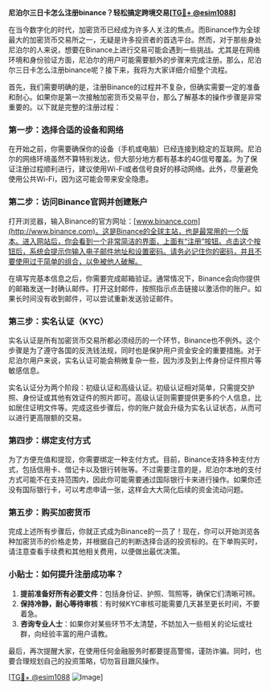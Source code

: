 **尼泊尔三日卡怎么注册binance？轻松搞定跨境交易[[TG💪+ @esim1088](https://t.me/s/esim1088)]**

在当今数字化的时代，加密货币已经成为许多人关注的焦点。而Binance作为全球最大的加密货币交易所之一，无疑是许多投资者的首选平台。然而，对于那些身处尼泊尔的人来说，想要在Binance上进行交易可能会遇到一些挑战。尤其是在网络环境和身份验证方面，尼泊尔的用户可能需要额外的步骤来完成注册。那么，尼泊尔三日卡怎么注册binance呢？接下来，我将为大家详细介绍整个流程。

首先，我们需要明确的是，注册Binance的过程并不复杂，但确实需要一定的准备和耐心。如果你是第一次接触加密货币交易平台，那么了解基本的操作步骤是非常重要的。以下就是完整的注册过程：

### 第一步：选择合适的设备和网络

在开始之前，你需要确保你的设备（手机或电脑）已经连接到稳定的互联网。尼泊尔的网络环境虽然不算特别发达，但大部分地方都有基本的4G信号覆盖。为了保证注册过程顺利进行，建议使用Wi-Fi或者信号良好的移动网络。此外，尽量避免使用公共Wi-Fi，因为这可能会带来安全隐患。

### 第二步：访问Binance官网并创建账户

打开浏览器，输入Binance的官方网址：[www.binance.com](http://www.binance.com)。这是Binance的全球主站，也是最常用的一个版本。进入网站后，你会看到一个非常简洁的界面，上面有“注册”按钮。点击这个按钮后，系统会提示你输入电子邮件地址和设置密码。请务必记住你的密码，并且不要使用过于简单的组合，以免被他人破解。

在填写完基本信息之后，你需要完成邮箱验证。通常情况下，Binance会向你提供的邮箱发送一封确认邮件。打开这封邮件，按照指示点击链接以激活你的账户。如果长时间没有收到邮件，可以尝试重新发送验证邮件。

### 第三步：实名认证（KYC）

实名认证是所有加密货币交易所都必须经历的一个环节，Binance也不例外。这个步骤是为了遵守各国的反洗钱法规，同时也是保护用户资金安全的重要措施。对于尼泊尔用户来说，实名认证可能会稍微复杂一些，因为涉及到上传身份证件照片等敏感信息。

实名认证分为两个阶段：初级认证和高级认证。初级认证相对简单，只需提交护照、身份证或其他有效证件的照片即可。高级认证则需要提供更多的个人信息，比如居住证明文件等。完成这些步骤后，你的账户就会升级为实名认证状态，从而可以进行更高限额的交易。

### 第四步：绑定支付方式

为了方便充值和提现，你需要绑定一种支付方式。目前，Binance支持多种支付方式，包括信用卡、借记卡以及银行转账等。不过需要注意的是，尼泊尔本地的支付方式可能不在支持范围内，因此你可能需要通过国际银行卡来进行操作。如果你还没有国际银行卡，可以考虑申请一张，这样会大大简化后续的资金流动问题。

### 第五步：购买加密货币

完成上述所有步骤后，你就正式成为Binance的一员了！现在，你可以开始浏览各种加密货币的价格走势，并根据自己的判断选择合适的投资标的。在下单购买时，请注意查看手续费和其他相关费用，以便做出最优决策。

### 小贴士：如何提升注册成功率？

1. **提前准备好所有必要文件**：包括身份证、护照、驾照等，确保它们清晰可辨。
2. **保持冷静，耐心等待审核**：有时候KYC审核可能需要几天甚至更长时间，不要着急。
3. **咨询专业人士**：如果你对某些环节不太清楚，不妨加入一些相关的论坛或社群，向经验丰富的用户请教。

最后，再次提醒大家，在使用任何金融服务时都要提高警惕，谨防诈骗。同时，也要合理规划自己的投资策略，切勿盲目跟风操作。

[[TG💪+ @esim1088](https://t.me/s/esim1088) ![Image](https://i.postimg.cc/4NQfJmqS/Snipaste-2025-05-13-00-14-12.png)]